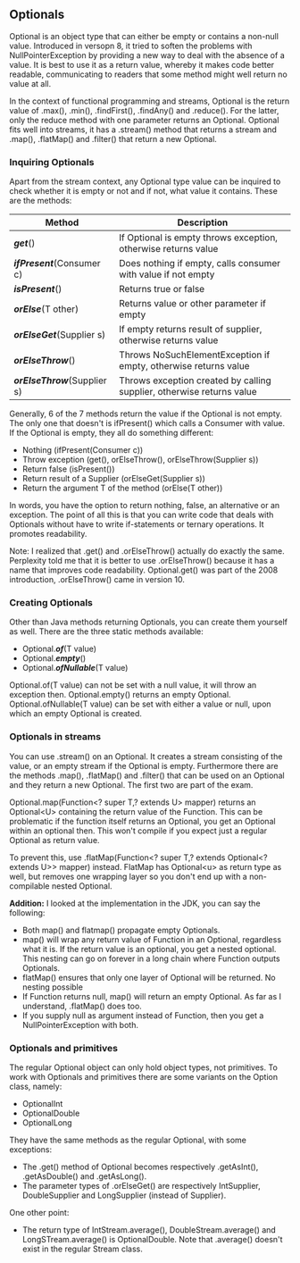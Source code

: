## Optionals

Optional is an object type that can either be empty or contains a non-null value. Introduced in versopn 8, it tried to soften the problems with NullPointerException by providing a new way to deal with the absence of a value. It is best to use it as a return value, whereby it makes code better readable, communicating to readers that some method might well return no value at all.

In the context of functional programming and streams, Optional<T> is the return value of .max(), .min(), .findFirst(), .findAny() and .reduce(). For the latter, only the reduce method with one parameter returns an Optional. Optional fits well into streams, it has a .stream() method that returns a stream and .map(), .flatMap() and .filter() that return a new Optional. 

### Inquiring Optionals

Apart from the stream context, any Optional type value can be inquired to check whether it is empty or not and if not, what value it contains. These are the methods: 

|Method|Description|
|----|----|
|**_get_**()|If Optional is empty throws exception, otherwise returns value|
|**_ifPresent_**(Consumer c)|Does nothing if empty, calls consumer with value if not empty|
|**_isPresent_**()|Returns true or false|
|**_orElse_**(T other)|Returns value or other parameter if empty|
|**_orElseGet_**(Supplier s)|If empty returns result of supplier, otherwise returns value|
|**_orElseThrow_**()|Throws NoSuchElementException if empty, otherwise returns value|
|**_orElseThrow_**(Supplier s)|Throws exception created by calling supplier, otherwise returns value|

Generally, 6 of the 7 methods return the value if the Optional is not empty. The only one that doesn't is ifPresent() which calls a Consumer with value. If the Optional is empty, they all do something different:

- Nothing (ifPresent(Consumer c))
- Throw exception (get(), orElseThrow(), orElseThrow(Supplier s))
- Return false (isPresent())
- Return result of a Supplier (orElseGet(Supplier s))
- Return the argument T of the method (orElse(T other))

In words, you have the option to return nothing, false, an alternative or an exception. The point of all this is that you can write code that deals with Optionals without have to write if-statements or ternary operations. It promotes readability.

Note: I realized that .get() and .orElseThrow() actually do exactly the same. Perplexity told me that it is better to use .orElseThrow() because it has a name that improves code readability. Optional.get() was part of the 2008 introduction, .orElseThrow() came in version 10.

### Creating Optionals

Other than Java methods returning Optionals, you can create them yourself as well. There are the three static methods available:

- Optional.**_of_**(T value)
- Optional.**_empty_**()
- Optional.**_ofNullable_**(T value)

Optional.of(T value) can not be set with a null value, it will throw an exception then. Optional.empty() returns an empty Optional. Optional.ofNullable(T value) can be set with either a value or null, upon which an empty Optional is created. 

### Optionals in streams

You can use .stream() on an Optional. It creates a stream consisting of the value, or an empty stream if the Optional is empty. Furthermore there are the methods .map(), .flatMap() and .filter() that can be used on an Optional and they return a new Optional. The first two are part of the exam.

Optional.map(Function\<? super T,? extends U\> mapper) returns an Optional\<U\> containing the return value of the Function. This can be problematic if the function itself returns an Optional, you get an Optional within an optional then. This won't compile if you expect just a regular Optional as return value.

To prevent this, use .flatMap(Function\<? super T,? extends Optional\<? extends U\>\> mapper) instead. FlatMap has Optional\<u\> as return type as well, but removes one wrapping layer so you don't end up with a non-compilable nested Optional.

**Addition:** I looked at the implementation in the JDK, you can say the following:
- Both map() and flatmap() propagate empty Optionals.
- map() will wrap any return value of Function in an Optional, regardless what it is. If the return value is an optional, you get a nested optional. This nesting can go on forever in a long chain where Function outputs Optionals.
- flatMap() ensures that only one layer of Optional will be returned. No nesting possible
- If Function returns null, map() will return an empty Optional. As far as I understand, .flatMap() does too.
- If you supply null as argument instead of Function, then you get a NullPointerException with both.

### Optionals and primitives

The regular Optional object can only hold object types, not primitives. To work with Optionals and primitives there are some variants on the Option class, namely:

- OptionalInt
- OptionalDouble
- OptionalLong

They have the same methods as the regular Optional, with some exceptions:
- The .get() method of Optional becomes respectively .getAsInt(), .getAsDouble() and .getAsLong().
- The parameter types of .orElseGet() are respectively IntSupplier, DoubleSupplier and LongSupplier (instead of Supplier).

One other point:
- The return type of IntStream.average(), DoubleStream.average() and LongSTream.average() is OptionalDouble. Note that .average() doesn't exist in the regular Stream class.
